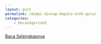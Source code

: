 ```yaml
---
layout: post
permalink: /mimpi-diusap-kepala-oleh-guru/
categories:
    - Uncategorized
---
```


[Baca Selengkapnya](/01)